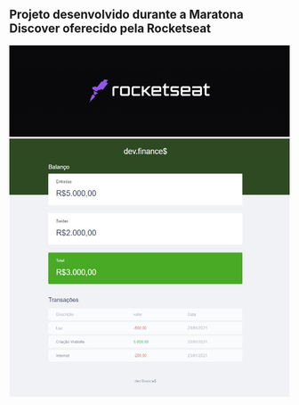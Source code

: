 ## Projeto desenvolvido durante a Maratona Discover oferecido pela Rocketseat

<img src = "./image/logo.png">

<img src = "./image/projeto.jpg">
